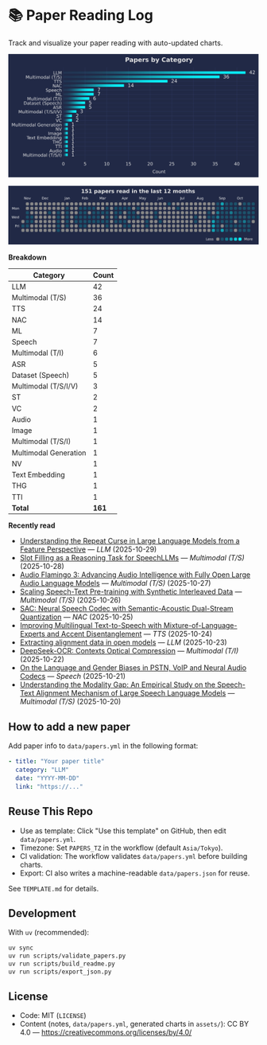 # 📚 Paper Reading Log

Track and visualize your paper reading with auto-updated charts.

<!--CHART_START-->
![By category](assets/category_stylish.svg)

![Activity heatmap](assets/activity_heatmap.svg)


**Breakdown**

| Category | Count |
|---|---|
| LLM | 42 |
| Multimodal (T/S) | 36 |
| TTS | 24 |
| NAC | 14 |
| ML | 7 |
| Speech | 7 |
| Multimodal (T/I) | 6 |
| ASR | 5 |
| Dataset (Speech) | 5 |
| Multimodal (T/S/I/V) | 3 |
| ST | 2 |
| VC | 2 |
| Audio | 1 |
| Image | 1 |
| Multimodal (T/S/I) | 1 |
| Multimodal Generation | 1 |
| NV | 1 |
| Text Embedding | 1 |
| THG | 1 |
| TTI | 1 |
| **Total** | **161** |

**Recently read**

- [Understanding the Repeat Curse in Large Language Models from a Feature Perspective](https://aclanthology.org/2025.findings-acl.406.pdf) — *LLM* (2025-10-29)
- [Slot Filling as a Reasoning Task for SpeechLLMs](https://arxiv.org/abs/2510.19326) — *Multimodal (T/S)* (2025-10-28)
- [Audio Flamingo 3: Advancing Audio Intelligence with Fully Open Large Audio Language Models](https://arxiv.org/abs/2507.08128) — *Multimodal (T/S)* (2025-10-27)
- [Scaling Speech-Text Pre-training with Synthetic Interleaved Data](https://arxiv.org/abs/2411.17607) — *Multimodal (T/S)* (2025-10-26)
- [SAC: Neural Speech Codec with Semantic-Acoustic Dual-Stream Quantization](https://www.arxiv.org/abs/2510.16841) — *NAC* (2025-10-25)
- [Improving Multilingual Text-to-Speech with Mixture-of-Language-Experts and Accent Disentanglement](https://www.isca-archive.org/interspeech_2024/wu24f_interspeech.pdf) — *TTS* (2025-10-24)
- [Extracting alignment data in open models](https://arxiv.org/abs/2510.18554) — *LLM* (2025-10-23)
- [DeepSeek-OCR: Contexts Optical Compression](https://github.com/deepseek-ai/DeepSeek-OCR/blob/main/DeepSeek_OCR_paper.pdf) — *Multimodal (T/I)* (2025-10-22)
- [On the Language and Gender Biases in PSTN, VoIP and Neural Audio Codecs](https://www.isca-archive.org/interspeech_2025/altwlkany25_interspeech.pdf) — *Speech* (2025-10-21)
- [Understanding the Modality Gap: An Empirical Study on the Speech-Text Alignment Mechanism of Large Speech Language Models](https://arxiv.org/abs/2510.12116) — *Multimodal (T/S)* (2025-10-20)
<!--CHART_END-->

## How to add a new paper

Add paper info to `data/papers.yml` in the following format:

```yaml
- title: "Your paper title"
  category: "LLM"
  date: "YYYY-MM-DD"
  link: "https://..."
```

## Reuse This Repo

- Use as template: Click "Use this template" on GitHub, then edit `data/papers.yml`.
- Timezone: Set `PAPERS_TZ` in the workflow (default `Asia/Tokyo`).
- CI validation: The workflow validates `data/papers.yml` before building charts.
- Export: CI also writes a machine-readable `data/papers.json` for reuse.

See `TEMPLATE.md` for details.

## Development

With `uv` (recommended):

```
uv sync
uv run scripts/validate_papers.py
uv run scripts/build_readme.py
uv run scripts/export_json.py
```

## License

- Code: MIT (`LICENSE`)
- Content (notes, `data/papers.yml`, generated charts in `assets/`): CC BY 4.0 — https://creativecommons.org/licenses/by/4.0/
